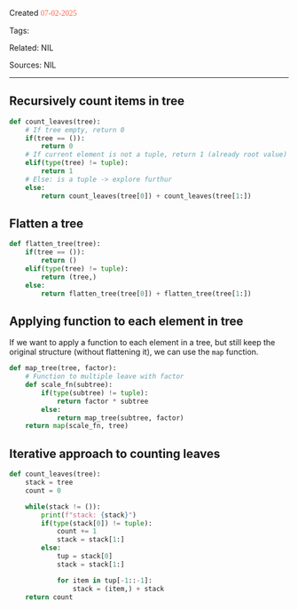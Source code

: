 
Created <font style="color:tomato; font-family:Consolas;">07-02-2025</font>

Tags: 

Related: NIL

Sources: NIL

****

## Recursively count items in tree

````python
def count_leaves(tree):
	# If tree empty, return 0
	if(tree == ()):
		return 0
	# If current element is not a tuple, return 1 (already root value)
	elif(type(tree) != tuple):
		return 1
	# Else: is a tuple -> explore furthur
	else:
		return count_leaves(tree[0]) + count_leaves(tree[1:])
````


## Flatten a tree

````python
def flatten_tree(tree):
	if(tree == ()):
		return ()
	elif(type(tree) != tuple):
		return (tree,)
	else:
		return flatten_tree(tree[0]) + flatten_tree(tree[1:])
````

## Applying function to each element in tree

If we want to apply a function to each element in a tree, but still keep the original structure (without flattening it), we can use the `map` function.

````python
def map_tree(tree, factor):
	# Function to multiple leave with factor
	def scale_fn(subtree):
		if(type(subtree) != tuple):
			return factor * subtree
		else:
			return map_tree(subtree, factor)
	return map(scale_fn, tree)
````


## Iterative approach to counting leaves

````python
def count_leaves(tree):
    stack = tree
    count = 0

    while(stack != ()):
        print(f"stack: {stack}")
        if(type(stack[0]) != tuple):
            count += 1
            stack = stack[1:]
        else:
            tup = stack[0]
            stack = stack[1:]

            for item in tup[-1::-1]:
                stack = (item,) + stack
    return count
````
